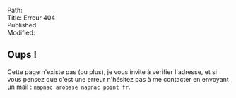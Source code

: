 Path:  
Title: Erreur 404  
Published:  
Modified:  

## Oups !

Cette page n'existe pas (ou plus), je vous invite à vérifier l'adresse, et si vous pensez que c'est une erreur n'hésitez pas à me contacter en envoyant un mail : `napnac arobase napnac point fr`.
